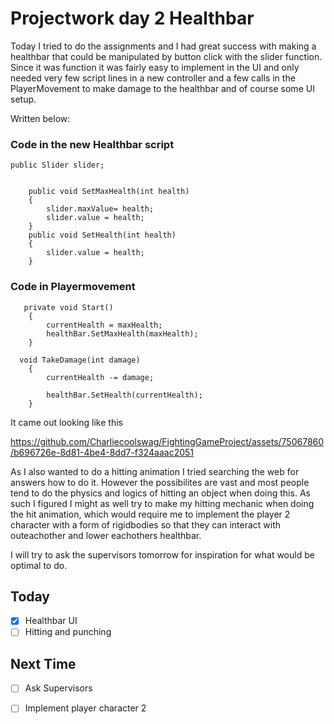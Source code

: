 
# Projectwork day 2 Healthbar

Today I tried to do the assignments and I had great success with making a healthbar that could be manipulated by button click with the slider function. 
Since it was function it was fairly easy to implement in the UI and only needed very few script lines in a new controller and a few calls in the PlayerMovement to make damage to the healthbar and of course some UI setup. 

Written below: 
### Code in the new Healthbar script

```
public Slider slider;
    

    public void SetMaxHealth(int health) 
    { 
        slider.maxValue= health;
        slider.value = health;
    }
    public void SetHealth(int health) 
    { 
        slider.value = health;
    }
```

### Code in Playermovement
```
   private void Start()
    {
        currentHealth = maxHealth;
        healthBar.SetMaxHealth(maxHealth);
    }

  void TakeDamage(int damage)
    {
        currentHealth -= damage;

        healthBar.SetHealth(currentHealth);
    }
```

It came out looking like this 

https://github.com/Charliecoolswag/FightingGameProject/assets/75067860/b696726e-8d81-4be4-8dd7-f324aaac2051

As I also wanted to do a hitting animation I tried searching the web for answers how to do it. However the possibilites are vast and most people tend to do the physics and logics of hitting an object when doing this. 
As such I figured I might as well try to make my hitting mechanic when doing the hit animation, which would require me to implement the player 2 character with a form of rigidbodies so that they can interact with outeachother and lower eachothers healthbar. 

I will try to ask the supervisors tomorrow for inspiration for what would be optimal to do. 

## Today
- [x] Healthbar UI 
- [ ] Hitting and punching

## Next Time
- [ ] Ask Supervisors 
- [ ] Implement player character 2 







